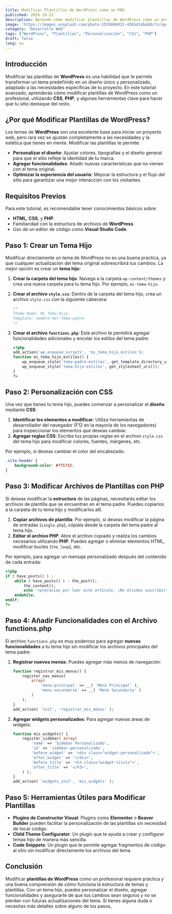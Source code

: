 ```yaml
---
title: Modificar Plantillas de WordPress como un PRO
published: 2024-10-22
description: Aprende cómo modificar plantillas de WordPress como un profesional, personalizando el diseño y la funcionalidad de tu sitio para hacerlo único y adaptado a tus necesidades.
image: 'https://images.unsplash.com/photo-1555066931-4365d14bab8c?crop=entropy&cs=tinysrgb&fit=max&fm=jpg&ixid=MnwzNjUyOXwwfDF8c2VhcmNofDJ8fHdlYnxlbnwwfHx8fDE2ODIzNzU2MzY&ixlib=rb-1.2.1&q=80&w=1080' # Imagen de Unsplash para ilustrar el tutorial
category: "Desarrollo Web"
tags: ["WordPress", "Plantillas", "Personalización", "CSS", "PHP"]
draft: false
lang: es
---
```


## Introducción

Modificar las plantillas de **WordPress** es una habilidad que te permite transformar un tema predefinido en un diseño único y personalizado, adaptado a las necesidades específicas de tu proyecto. En este tutorial avanzado, aprenderás cómo modificar plantillas de WordPress como un profesional, utilizando **CSS**, **PHP**, y algunas herramientas clave para hacer que tu sitio destaque del resto.

## ¿Por qué Modificar Plantillas de WordPress?

Los temas de **WordPress** son una excelente base para iniciar un proyecto web, pero rara vez se ajustan completamente a las necesidades y la estética que tienes en mente. Modificar las plantillas te permite:

- **Personalizar el diseño**: Ajustar colores, tipografías y el diseño general para que el sitio refleje la identidad de tu marca.
- **Agregar funcionalidades**: Añadir nuevas características que no vienen con el tema original.
- **Optimizar la experiencia del usuario**: Mejorar la estructura y el flujo del sitio para garantizar una mejor interacción con los visitantes.

## Requisitos Previos

Para este tutorial, es recomendable tener conocimientos básicos sobre:

- **HTML**, **CSS**, y **PHP**.
- Familiaridad con la estructura de archivos de **WordPress**.
- Uso de un editor de código como **Visual Studio Code**.

## Paso 1: Crear un Tema Hijo

Modificar directamente un tema de WordPress no es una buena práctica, ya que cualquier actualización del tema original sobrescribirá tus cambios. La mejor opción es crear un **tema hijo**:

1. **Crear la carpeta del tema hijo**: Navega a la carpeta `wp-content/themes` y crea una nueva carpeta para tu tema hijo. Por ejemplo, `mi-tema-hijo`.
2. **Crear el archivo `style.css`**: Dentro de la carpeta del tema hijo, crea un archivo `style.css` con la siguiente cabecera:

   ```css
   /*
   Theme Name: Mi Tema Hijo
   Template: nombre-del-tema-padre
   */
   ```

3. **Crear el archivo `functions.php`**: Este archivo te permitirá agregar funcionalidades adicionales y encolar los estilos del tema padre:

   ```php
   <?php
   add_action('wp_enqueue_scripts', 'mi_tema_hijo_estilos');
   function mi_tema_hijo_estilos() {
       wp_enqueue_style('tema-padre-estilos', get_template_directory_uri() . '/style.css');
       wp_enqueue_style('tema-hijo-estilos', get_stylesheet_uri());
   }
   ?>
   ```

## Paso 2: Personalización con CSS

Una vez que tienes tu tema hijo, puedes comenzar a personalizar el **diseño** mediante **CSS**:

1. **Identificar los elementos a modificar**: Utiliza herramientas de desarrollador del navegador (F12 en la mayoría de los navegadores) para inspeccionar los elementos que deseas cambiar.
2. **Agregar reglas CSS**: Escribe tus propias reglas en el archivo `style.css` del tema hijo para modificar colores, fuentes, márgenes, etc.

Por ejemplo, si deseas cambiar el color del encabezado:

```css
.site-header {
    background-color: #ff5733;
}
```

## Paso 3: Modificar Archivos de Plantillas con PHP

Si deseas modificar la **estructura** de las páginas, necesitarás editar los archivos de plantilla que se encuentran en el tema padre. Puedes copiarlos a la carpeta de tu tema hijo y modificarlos allí.

1. **Copiar archivos de plantilla**: Por ejemplo, si deseas modificar la página de entradas (`single.php`), cópiala desde la carpeta del tema padre al tema hijo.
2. **Editar el archivo PHP**: Abre el archivo copiado y realiza los cambios necesarios utilizando **PHP**. Puedes agregar o eliminar elementos HTML, modificar bucles (`the_loop`), etc.

Por ejemplo, para agregar un mensaje personalizado después del contenido de cada entrada:

```php
<?php
if ( have_posts() ) :
    while ( have_posts() ) : the_post();
        the_content();
        echo '<p>Gracias por leer este artículo. ¡No olvides suscribirte!</p>';
    endwhile;
endif;
?>
```

## Paso 4: Añadir Funcionalidades con el Archivo functions.php

El archivo `functions.php` es muy poderoso para agregar **nuevas funcionalidades** a tu tema hijo sin modificar los archivos principales del tema padre:

1. **Registrar nuevos menús**: Puedes agregar más menús de navegación:

   ```php
   function registrar_mis_menus() {
       register_nav_menus(
           array(
               'menu-principal' => __( 'Menú Principal' ),
               'menu-secundario' => __( 'Menú Secundario' )
           )
       );
   }
   add_action( 'init', 'registrar_mis_menus' );
   ```

2. **Agregar widgets personalizados**: Para agregar nuevas áreas de widgets:

   ```php
   function mis_widgets() {
       register_sidebar( array(
           'name' => 'Sidebar Personalizado',
           'id' => 'sidebar-personalizado',
           'before_widget' => '<div class="widget-personalizado">',
           'after_widget' => '</div>',
           'before_title' => '<h3 class="widget-titulo">',
           'after_title' => '</h3>',
       ) );
   }
   add_action( 'widgets_init', 'mis_widgets' );
   ```

## Paso 5: Herramientas Útiles para Modificar Plantillas

- **Plugins de Constructor Visual**: Plugins como **Elementor** o **Beaver Builder** pueden facilitar la personalización de las plantillas sin necesidad de tocar código.
- **Child Theme Configurator**: Un plugin que te ayuda a crear y configurar temas hijo de manera más sencilla.
- **Code Snippets**: Un plugin que te permite agregar fragmentos de código al sitio sin modificar directamente los archivos del tema.

## Conclusión

Modificar **plantillas de WordPress** como un profesional requiere práctica y una buena comprensión de cómo funciona la estructura de temas y plantillas. Con un tema hijo, puedes personalizar el diseño, agregar funcionalidades y asegurarte de que tus cambios sean seguros y no se pierdan con futuras actualizaciones del tema. Si tienes alguna duda o necesitas más detalles sobre alguno de los pasos,

